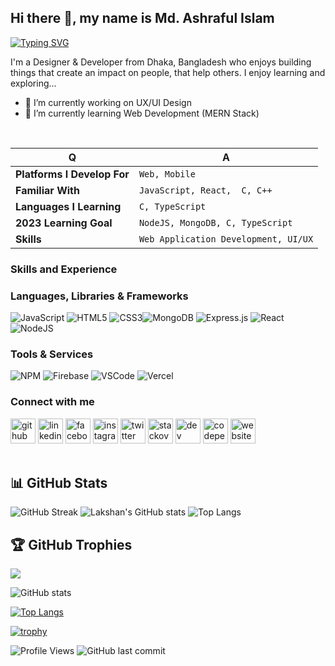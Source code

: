 ## Hi there 👋, my name is Md. Ashraful Islam

<div>

[![Typing SVG](https://readme-typing-svg.herokuapp.com?font=Fira+Code&size=25&pause=800&color=28F765&width=480&lines=Full+Stack+Developer;UI%2FUX+Designer)](https://git.io/typing-svg)

</div>

I'm a Designer & Developer from Dhaka, Bangladesh who enjoys building things that create an impact on people, that help others. I enjoy learning and exploring...

- 🔭 I’m currently working on UX/UI Design
- 🌱 I’m currently learning Web Development (MERN Stack)
<br />


<div ">

| Q                           | A                                        |
| --------------------------- | ---------------------------------------- |
| **Platforms I Develop For** | `Web, Mobile`                       |
| **Familiar With**           | `JavaScript, React,  C, C++` |
| **Languages I Learning**    | `C, TypeScript`                                |
| **2023 Learning Goal**      | `NodeJS, MongoDB, C, TypeScript`                                |
| **Skills**                  | `Web Application Development, UI/UX`     |

</div>

### Skills and Experience

### Languages, Libraries & Frameworks

![JavaScript](https://img.shields.io/badge/javascript-%23323330.svg?style=for-the-badge&logo=javascript&logoColor=%23F7DF1E)   ![HTML5](https://img.shields.io/badge/html5-%23E34F26.svg?style=for-the-badge&logo=html5&logoColor=white) ![CSS3](https://img.shields.io/badge/css3-%231572B6.svg?style=for-the-badge&logo=css3&logoColor=white)![MongoDB](https://img.shields.io/badge/MongoDB-%234ea94b.svg?style=for-the-badge&logo=mongodb&logoColor=white) ![Express.js](https://img.shields.io/badge/express.js-%23404d59.svg?style=for-the-badge&logo=express&logoColor=%2361DAFB) ![React](https://img.shields.io/badge/react-%2320232a.svg?style=for-the-badge&logo=react&logoColor=%2361DAFB) ![NodeJS](https://img.shields.io/badge/node.js-6DA55F?style=for-the-badge&logo=node.js&logoColor=white) 
<br />

### Tools & Services

![NPM](https://img.shields.io/badge/NPM-%23000000.svg?style=for-the-badge&logo=npm&logoColor=white) ![Firebase](https://img.shields.io/badge/firebase-%23039BE5.svg?style=for-the-badge&logo=firebase)   ![VSCode](https://img.shields.io/badge/VSCode-0078D4?style=for-the-badge&logo=visual%20studio%20code&logoColor=white) ![Vercel](https://img.shields.io/badge/Vercel-000000?style=for-the-badge&logo=vercel&logoColor=white)


### Connect with me

  [<img src='https://cdn.jsdelivr.net/npm/simple-icons@3.0.1/icons/github.svg' alt='github' height='40'>](https://github.com/ashrafulislamakash)
  [<img src='https://cdn.jsdelivr.net/npm/simple-icons@3.0.1/icons/linkedin.svg' alt='linkedin' height='40'>](https://www.linkedin.com/in/ashraful-islam-akash/)
  [<img src='https://cdn.jsdelivr.net/npm/simple-icons@3.0.1/icons/facebook.svg' alt='facebook' height='40'>](https://www.facebook.com/ashrafulislamakash.1232)
  [<img src='https://cdn.jsdelivr.net/npm/simple-icons@3.0.1/icons/instagram.svg' alt='instagram' height='40'>](https://www.instagram.com/ashrafulislam1232/)
  [<img src='https://cdn.jsdelivr.net/npm/simple-icons@3.0.1/icons/twitter.svg' alt='twitter' height='40'>](https://twitter.com/ashrafulislamakash)
  [<img src='https://cdn.jsdelivr.net/npm/simple-icons@3.0.1/icons/stackoverflow.svg' alt='stackoverflow' height='40'>](https://stackoverflow.com/users/14891689/md-ashraful-islam)
  [<img src='https://cdn.jsdelivr.net/npm/simple-icons@3.0.1/icons/dev-dot-to.svg' alt='dev' height='40'>](https://dev.to/ashrafulislamakash)
  [<img src='https://cdn.jsdelivr.net/npm/simple-icons@3.0.1/icons/codepen.svg' alt='codepen' height='40'>](https://codepen.io/ashrafulislamakash)
  [<img src='https://cdn.jsdelivr.net/npm/simple-icons@3.0.1/icons/icloud.svg' alt='website' height='40'>](https://app.netlify.com/teams/ashrafulislamakash/overview)  
<br />


## 📊 GitHub Stats

<div >
  
![GitHub Streak](http://github-readme-streak-stats.herokuapp.com?user=ashrafulislamakash&theme=chartreuse-dark&hide_border=true&date_format=M%20j%5B%2C%20Y%5D) ![Lakshan's GitHub stats](https://github-readme-stats.vercel.app/api?username=ashrafulislamakash&theme=chartreuse-dark&hide_border=true&show_icons=true) ![Top Langs](https://github-readme-stats.vercel.app/api/top-langs/?username=ashrafulislamakash&layout=compact&hide_border=true&theme=chartreuse-dark)

 </div>

 ## 🏆 GitHub Trophies
![](https://github-profile-trophy.vercel.app/?username=ashrafulislamakash&theme=discord&no-frame=true&no-bg=true&margin-w=4)

![GitHub stats](https://github-readme-stats.vercel.app/api?username=ashrafulislamakash&show_icons=true)  

[![Top Langs](https://github-readme-stats.vercel.app/api/top-langs/?username=ashrafulislamakash)](https://github.com/anuraghazra/github-readme-stats)

[![trophy](https://github-profile-trophy.vercel.app/?username=ashrafulislamakash)](https://github.com/ryo-ma/github-profile-trophy)



<!-- Status -->
![Profile Views](https://komarev.com/ghpvc/?username=ashrafulislamakash)
![GitHub last commit](https://img.shields.io/github/last-commit/ashrafulislamakash/ashrafulislamakash)
